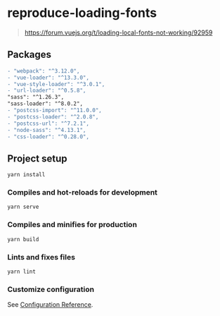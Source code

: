 # reproduce-loading-fonts

> https://forum.vuejs.org/t/loading-local-fonts-not-working/92959

## Packages
```diff
- "webpack": "^3.12.0",
- "vue-loader": "^13.3.0", 
- "vue-style-loader": "^3.0.1",
- "url-loader": "^0.5.8",
"sass": "^1.26.3",
"sass-loader": "^8.0.2",
- "postcss-import": "^11.0.0",
- "postcss-loader": "^2.0.8",
- "postcss-url": "^7.2.1",
- "node-sass": "^4.13.1",
- "css-loader": "^0.28.0",
```

## Project setup

```
yarn install
```

### Compiles and hot-reloads for development

```
yarn serve
```

### Compiles and minifies for production

```
yarn build
```

### Lints and fixes files

```
yarn lint
```

### Customize configuration

See [Configuration Reference](https://cli.vuejs.org/config/).
